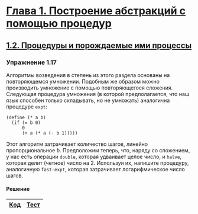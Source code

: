 # [Глава 1. Построение абстракций с помощью процедур](index.md#Глава-1-Построение-абстракций-с-помощью-процедур)
## [1.2. Процедуры и порождаемые ими процессы](index.md#12-Процедуры-и-порождаемые-ими-процессы)

### Упражнение 1.17
Алгоритмы возведения в степень из этого раздела основаны на повторяющемся
умножении. Подобным же образом можно производить умножение с помощью
повторяющегося сложения. Следующая процедура умножения (в которой предполагается,
что наш язык способен только складывать, но не умножать) аналогична процедуре
`expt`:

```racket
(define (* a b)
  (if (= b 0)
      0
      (+ a (* a (- b 1)))))
```

Этот алгоритм затрачивает количество шагов, линейно пропорциональное _b_.
Предположим теперь, что, наряду со сложением, у нас есть операции `double`,
которая удваивает целое число, и `halve`, которая делит (четное) число на 2.
Используя их, напишите процедуру, аналогичную `fast-expt`, которая затрачивает
логарифмическое число шагов.

#### Решение

[Код](../../src/chapter01/exercise_1_17.rkt) | [Тест](../../test/chapter01/exercise_1_17-test.rkt)
--- | ---
